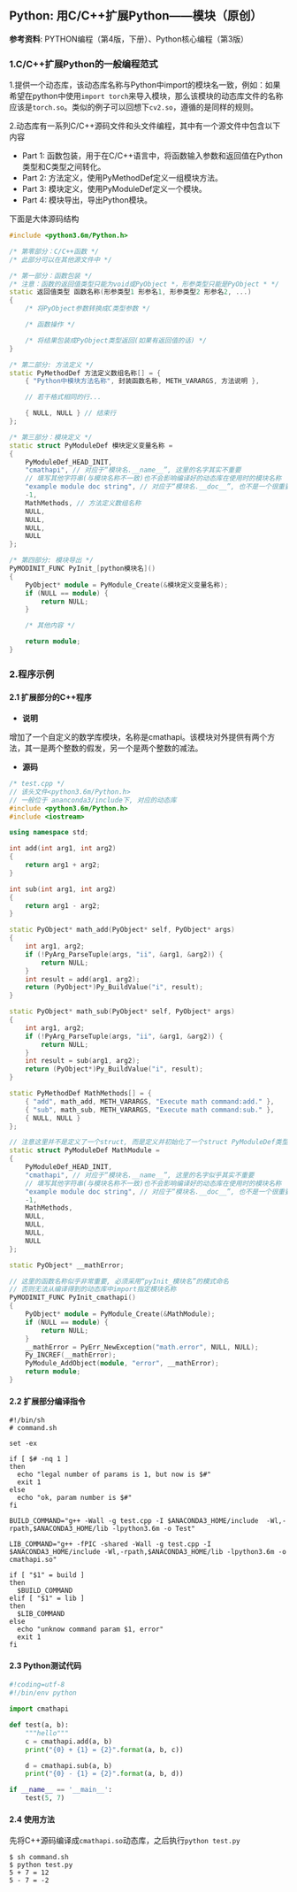 ## Python: 用C/C++扩展Python——模块（原创）

**参考资料**: PYTHON编程（第4版，下册）、Python核心编程（第3版）

### 1.C/C++扩展Python的一般编程范式

1.提供一个动态库，该动态库名称与Python中import的模块名一致，例如：如果希望在python中使用`import torch`来导入模块，那么该模块的动态库文件的名称应该是`torch.so`。类似的例子可以回想下`cv2.so`，遵循的是同样的规则。

2.动态库有一系列C/C++源码文件和头文件编程，其中有一个源文件中包含以下内容

* Part 1: 函数包装，用于在C/C++语言中，将函数输入参数和返回值在Python类型和C类型之间转化。
* Part 2: 方法定义，使用PyMethodDef定义一组模块方法。
* Part 3: 模块定义，使用PyModuleDef定义一个模块。
* Part 4: 模块导出，导出Python模块。

下面是大体源码结构

```cpp
#include <python3.6m/Python.h>

/* 第零部分：C/C++函数 */
/* 此部分可以在其他源文件中 */

/* 第一部分：函数包装 */
/* 注意：函数的返回值类型只能为void或PyObject *，形参类型只能是PyObject * */
static 返回值类型 函数名称(形参类型1 形参名1, 形参类型2 形参名2, ...)
{
    /* 将PyObject参数转换成C类型参数 */

    /* 函数操作 */

    /* 将结果包装成PyObject类型返回(如果有返回值的话) */
}

/* 第二部分: 方法定义 */
static PyMethodDef 方法定义数组名称[] = {
    { "Python中模块方法名称", 封装函数名称, METH_VARARGS, 方法说明 },

    // 若干格式相同的行...

    { NULL, NULL } // 结束行
};

/* 第三部分：模块定义 */
static struct PyModuleDef 模块定义变量名称 =
{
    PyModuleDef_HEAD_INIT,
    "cmathapi", // 对应于“模块名.__name__”, 这里的名字其实不重要
    // 填写其他字符串(与模块名称不一致)也不会影响编译好的动态库在使用时的模块名称
    "example module doc string", // 对应于“模块名.__doc__”, 也不是一个很重要的字段
    -1,
    MathMethods, // 方法定义数组名称
    NULL,
    NULL,
    NULL,
    NULL
};

/* 第四部分: 模块导出 */
PyMODINIT_FUNC PyInit_[python模块名]()
{
    PyObject* module = PyModule_Create(&模块定义变量名称);
    if (NULL == module) {
        return NULL;
    }

    /* 其他内容 */

    return module;
}
```

### 2.程序示例

#### 2.1 扩展部分的C++程序

* **说明**

增加了一个自定义的数学库模块，名称是cmathapi。该模块对外提供有两个方法，其一是两个整数的假发，另一个是两个整数的减法。

* **源码**

```cpp
/* test.cpp */
// 该头文件<python3.6m/Python.h>
// 一般位于 ananconda3/include下, 对应的动态库
#include <python3.6m/Python.h>
#include <iostream>

using namespace std;

int add(int arg1, int arg2)
{
    return arg1 + arg2;
}

int sub(int arg1, int arg2)
{
    return arg1 - arg2;
}

static PyObject* math_add(PyObject* self, PyObject* args)
{
    int arg1, arg2;
    if (!PyArg_ParseTuple(args, "ii", &arg1, &arg2)) {
        return NULL;
    }
    int result = add(arg1, arg2);
    return (PyObject*)Py_BuildValue("i", result);
}

static PyObject* math_sub(PyObject* self, PyObject* args)
{
    int arg1, arg2;
    if (!PyArg_ParseTuple(args, "ii", &arg1, &arg2)) {
        return NULL;
    }
    int result = sub(arg1, arg2);
    return (PyObject*)Py_BuildValue("i", result);
}

static PyMethodDef MathMethods[] = {
    { "add", math_add, METH_VARARGS, "Execute math command:add." },
    { "sub", math_sub, METH_VARARGS, "Execute math command:sub." },
    { NULL, NULL }
};

// 注意这里并不是定义了一个struct, 而是定义并初始化了一个struct PyModuleDef类型的静态变量MathModule
static struct PyModuleDef MathModule =
{
    PyModuleDef_HEAD_INIT,
    "cmathapi", // 对应于“模块名.__name__”, 这里的名字似乎其实不重要
    // 填写其他字符串(与模块名称不一致)也不会影响编译好的动态库在使用时的模块名称
    "example module doc string", // 对应于“模块名.__doc__”, 也不是一个很重要的字段
    -1,
    MathMethods,
    NULL,
    NULL,
    NULL,
    NULL
};

static PyObject* __mathError;

// 这里的函数名称似乎非常重要, 必须采用“pyInit_模块名”的模式命名
// 否则无法从编译得到的动态库中import指定模块名称
PyMODINIT_FUNC PyInit_cmathapi()
{
    PyObject* module = PyModule_Create(&MathModule);
    if (NULL == module) {
        return NULL;
    }
    __mathError = PyErr_NewException("math.error", NULL, NULL);
    Py_INCREF(__mathError);
    PyModule_AddObject(module, "error", __mathError);
    return module;
}
```

#### 2.2 扩展部分编译指令

```shell
#!/bin/sh
# command.sh

set -ex

if [ $# -nq 1 ]
then
  echo "legal number of params is 1, but now is $#"
  exit 1
else
  echo "ok, param number is $#"
fi

BUILD_COMMAND="g++ -Wall -g test.cpp -I $ANACONDA3_HOME/include  -Wl,-rpath,$ANACONDA3_HOME/lib -lpython3.6m -o Test"

LIB_COMMAND="g++ -fPIC -shared -Wall -g test.cpp -I $ANACONDA3_HOME/include -Wl,-rpath,$ANACONDA3_HOME/lib -lpython3.6m -o cmathapi.so"

if [ "$1" = build ]
then
  $BUILD_COMMAND
elif [ "$1" = lib ]
then
  $LIB_COMMAND
else
  echo "unknow command param $1, error"
  exit 1
fi
```

#### 2.3 Python测试代码

```python
#!coding=utf-8
#!/bin/env python

import cmathapi

def test(a, b):
    """hello"""
    c = cmathapi.add(a, b)
    print("{0} + {1} = {2}".format(a, b, c))

    d = cmathapi.sub(a, b)
    print("{0} - {1} = {2}".format(a, b, d))

if __name__ == '__main__':
    test(5, 7)
```

#### 2.4 使用方法

先将C++源码编译成`cmathapi.so`动态库，之后执行`python test.py`

```shell
$ sh command.sh
$ python test.py
5 + 7 = 12
5 - 7 = -2
```



